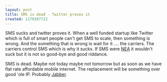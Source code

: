 ```yaml
---
layout: post
title: SMS is dead - Twitter proves it
created: 1179307722
---
```

<p>SMS sucks and twitter proves it. When a well funded startup like Twitter which is full of smart people can't get SMS to scale, then something is wrong. And the something that is wrong is wait for it .... the carriers. The carriers control SMS which is why it sucks. If SMS were <a href="http://www.worldofends.com/#BM_8">NEA</a> it wouldn't suck but it is not so good-bye and good riddance.</p><p>SMS is dead. Maybe not today maybe not tomorrow but as soon as we have flat rate affordable mobile internet. The replacement will be something over good 'ole IP. Probably <a href="http://www.bmannconsulting.com/blog/bmann/twitter-is-jabber-part-ii">Jabber</a>.</p>
